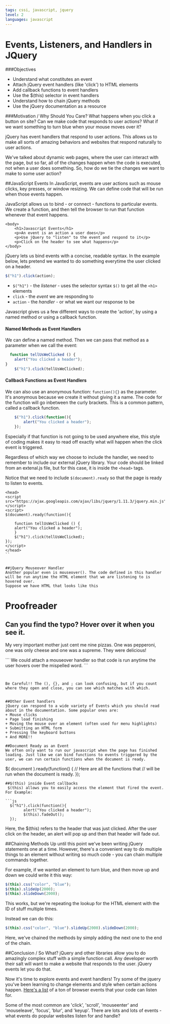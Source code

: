 ```yaml
---
tags: cssi, javascript, jquery
level: 2
languages: javascript
---
```

# Events, Listeners, and Handlers in JQuery
###Objectives
+ Understand what constitutes an event
+ Attach jQuery event handlers (like 'click') to HTML elements
+ Add callback functions to event handlers
+ Use the $(this) selector in event handlers
+ Understand how to chain jQuery methods
+ Use the jQuery documentation as a resource

###Motivation / Why Should You Care?
What happens when you click a button on site? Can we make code that responds to user actions? What if we want something to turn blue when your mouse moves over it?

jQuery has event handlers that respond to user actions. This allows us to make all sorts of amazing behaviors and websites that respond naturally to user actions.

We've talked about dynamic web pages, where the user can interact with the page, but so far, all of the changes happen when the code is executed, not when a user does something. So, how do we tie the changes we want to make to some user action?

##JavaScript Events
In JavaScript, events are user actions such as mouse clicks, key presses, or window resizing. We can define code that will be run when those events happen.

JavaScript allows us to bind - or connect - functions to particular events. We create a function, and then tell the browser to run that function whenever that event happens. 

```
<body>
	<h1>Javascript Events</h1>
	<p>An event is an action a user does</p>
	<p>Use jQuery to "listen" to the event and respond to it</p>
	<p>Click on the header to see what happens</p>
</body>
```

jQuery lets us bind events with a concise, readable syntax. In the example below, lets pretend we wanted to do something everytime the user clicked on a header.

```js
$("h1").click(action);
```

* `$("h1")` - the *listener* - uses the selector syntax `$()` to get all the `<h1>` elements
* `click` - the *event* we are responding to
* `action` - the *handler* - or what we want our response to be

Javascript gives us a few different ways to create the 'action', by using a named method or using a callback function.

#### Named Methods as Event Handlers

We can define a named method. Then we can pass that method as a parameter when we call the event:

```js
  function tellUsWeClicked () {
	alert("You clicked a header");
}
    $("h1").click(tellUsWeClicked);
```    


#### Callback Functions as Event Handlers

We can also use an anonymous function: `function(){}` as the parameter. It's anonymous because we create it without giving it a name. The code for the function will go inbetween the curly brackets. This is a common pattern, called a callback function.

```js
    $("h1").click(function(){
        alert("You clicked a header");
    });
```
Especially if that function is not going to be used anywhere else, this style of coding makes it easy to read off exactly what will happen when the click event is triggered.

Regardless of which way we choose to include the handler, we need to remember to include our external jQuery library. Your code should be linked from an extenal.js file, but for this case, it is inside the `<head>` tags.

Notice that we need to include `$(document).ready` so that the page is ready to listen to events.
```
<head>
<script src="https://ajax.googleapis.com/ajax/libs/jquery/1.11.3/jquery.min.js"></script>
<script>
$(document).ready(function(){

    function tellUsWeClicked () {
	alert("You clicked a header");
	}
    $("h1").click(tellUsWeClicked);
});
</script>
</head>
``


##jQuery Mouseover Handler
Another popular even is mouseover(). The code defined in this handler will be run anytime the HTML element that we are listening to is hovered over.
Suppose we have HTML that looks like this
```
<!DOCTYPE html>
<html>
<head>
</head>
<body>

<h1>Proofreader</h1>
 <h2> Can you find the typo? Hover over it when you see it.</h2>
    <p>My very important mother just <span class="mispelled">cent</span> me nine pizzas.
      One was pepperoni, one was only cheese and one was a supreme.
      They were delicious!</p>

</body>
</html>
```
We could attach a mouseover handler so that code is run anytime the user hovers over the mispelled word.
```
<script src="https://ajax.googleapis.com/ajax/libs/jquery/1.11.3/jquery.min.js"></script>
<script>
$(document).ready(function(){

  $(".mispelled").mouseover(function()
    {
      alert("Champion! You found it!");
    });

});
</script>
```


Be Careful!! The (), {}, and ; can look confusing, but if you count where they open and close, you can see which matches with which.


##Other Event handlers
jQuery can respond to a wide variety of Events which you should read about in the documentation. Some popular ones are:
+ Mouse clicks
+ Page load finishing
+ Moving the mouse over an element (often used for menu highlights)
+ Submitting an HTML form
+ Pressing the keyboard buttons
+ And MORE!!

##Document Ready as an Event
We often only want to run our javascript when the page has finished loading. Just like we can bind functions to events triggered by the user, we can run certain functions when the document is ready.
```
$( document ).ready(function() {
  // Here are all the functions that
  // will be run when the document is ready.
});
```
##$(this) inside Event callbacks
 $(this) allows you to easily access the element that fired the event.
For Example:

```js
  $("h1").click(function(){
        alert("You clicked a header");
        $(this).fadeOut();
  });
```

Here, the $(this) refers to the header that was just clicked.  After the user click on the header, an alert will pop up and then that header will fade out.

##Chaining Methods
Up until this point we've been writing jQuery statements one at a time. However, there's a convenient way to do multiple things to an element without writing so much code - you can chain multiple commands together.

For example, if we wanted an element to turn blue, and then move up and down we could write it this way:

```js
$(this).css("color", "blue");
$(this).slideUp(2000);
$(this).slideDown(2000);
```

This works, but we're repeating the lookup for the HTML element with the ID of stuff multiple times. 

Instead we can do this:

```js
$(this).css("color", "blue").slideUp(2000).slideDown(2000);
```

Here, we've chained the methods by simply adding the next one to the end of the chain.

##Conclusion / So What?
jQuery and other libraries allow you to do amazingly complex stuff with a simple function call. Any developer worth their salt will want to make a website that responds to the user. jQuery events let you do that.

Now it's time to explore events and event handlers! Try some of the jquery you've been learning to change elements and style when certain actions happen. [Here's a list](http://help.dottoro.com/larrqqck.php) of a ton of browser events that your code can listen for.

Some of the most common are 'click', 'scroll', 'mouseenter' and 'mouseleave', 'focus', 'blur',  and 'keyup'. There are lots and lots of events - what events do popular websites listen for and handle?

